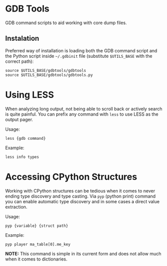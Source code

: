 # GDB Tools

GDB command scripts to aid working with core dump files.

## Instalation

Preferred way of installation is loading both the GDB command script and the Python script inside `~/.gdbinit` file (substitute `$UTILS_BASE` with the correct path):

    source $UTILS_BASE/gdbtools/gdbtools
    source $UTILS_BASE/gdbtools/gdbtools.py

# Using LESS

When analyzing long output, not being able to scroll back or actively search is quite painful.
You can prefix any command with `less` to use LESS as the output pager.

Usage:

    less {gdb command}

Example:

    less info types


# Accessing CPython Structures

Working with CPython structures can be tedious when it comes to never ending type discovery and type casting. Via `pyp` (python print) command  you can enable automatic type discovery and in some cases a direct value extraction.

Usage:

    pyp {variable} {struct path}

Example:

    pyp player ma_table[0].me_key

**NOTE:** This command is simple in its current form and does not allow much when it comes to dictionaries.
